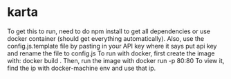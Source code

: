 # karta
To get this to run, need to do npm install to get all dependencies or use docker container (should get everything automatically).
Also, use the config.js.template file by pasting in your API key where it says put api key and rename the file to config.js
To run with docker, first create the image with: 
docker build <imagename> .
Then, run the image with
docker run -p 80:80 <imagename>
To view it, find the ip with docker-machine env and use that ip.
